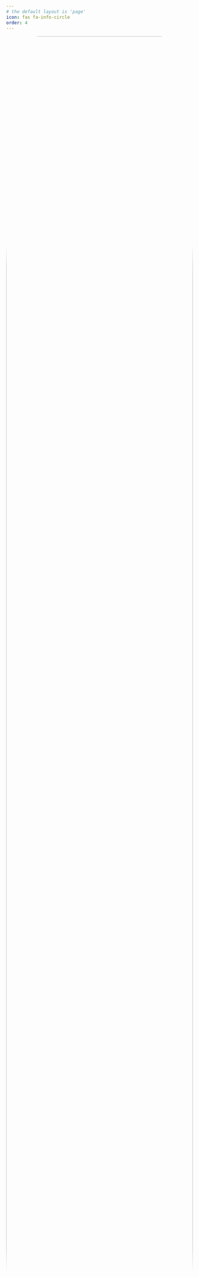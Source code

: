 ```yaml
---
# the default layout is 'page'
icon: fas fa-info-circle
order: 4
---
```


<a href="url"><img src="/assets/public/img/avatar/me-resize.jpg" height="auto" width="100%" style="border-radius:17%;"></a>

Hello there! 🙂\
My name is **Sasha Legrand**. I'm a 24-year-old programming enthusiast, currently a student at [**Isart Digital Paris**](https://www.isart.fr/) as a **Game Developer**.

## **My Journey**
---

### 🎮 *The Awakening*
I was born the *24th June 1999* at la [Seyne-Sur-Mer](https://www.google.com/maps/place/83500+La+Seyne-sur-Mer/@43.0837671,5.83768,13z/data=!3m1!4b1!4m6!3m5!1s0x12c9034047a1d23b:0x40819a5fd8fc8e0!8m2!3d43.102976!4d5.878219!16zL20vMDV6dzhw?entry=ttu) where I took my first steps.\
Introverted and a homebody, I discovered my love of ***Video Games*** mainly thanks to my dad who was a great player in those days. 
**Nintendo 64**, **DS**, **Wii**, **Xbox 360** (not a *PlayStation* hater, I have my own **PS5** now 😉), and the better one **PC**, a bunch of consoles
that enlighten my days and made me a great player too (I hope so 🧐).

### 🕵️‍♂️ *The Discovery*
My passion for programming was not clear at this time. I was a player but I never think about being a key factor in the game development.

I started studying in an [economic and social](https://www.langevin-la-seyne.fr/index.php/enseignement/baccalaureat-general.html) training course. That has been really useful for me as it allows me to become more mature and develop my social skills. Farewell to the homebody and welcome to the friend lover and the night owl ✨🦉.

But in a professional context, I was not satisfied so I jumped into an [electronic and IT](https://iut.univ-tln.fr/-Departement-Genie-Electrique-et-Informatique-Industrielle-GEII-.html) technical university diploma where I finally **discover** the love of programming.

### 🧮 *The Decision*

There, I was faced with the choice of continuing in an industrial sector or developed my programming skills elsewhere. That brought me to the idea to mix my passion of programming with my passion of video games. I saw myself as the creator of tomorrow's games. Being able to work on game franchises that I grew up with, and to give others the opportunity to enjoy them as I did, it became my dream.

And so, after a long search I finally went to [**Isart Digital Paris**](https://www.isart.fr/), a video games and 3D animation school where I'm currently doing a **Game Programming** formation.

### 💻 *The Present*

My **Game Programming** classes have led me to take part in a variety of projects. From **game creation** to **modular tool** design, I developed my programming skills and learned all the steps involved in designing a game.\
Also, through the projects carried out I was led to work with different branches of the industry like *Game Designers*, *Game Artists*, *Sound Designers* and *Producers*.

Today, I'm in my 4th year of programming at [**Isart Digital**](https://www.isart.fr/) with an ever-growing passion. Next to this, I have an internship with [**Ikigai: Games For Citizens**](https://www.gfc.ikigai.games/) where my job is to help on creating educational games, making them tools to make development easier and implementing gameplay bricks.

### 🤔 *The Continuity*

My current experience at *Ikigai: Games For Citizens* allowed me to strengthen my hard and soft skills through participation in commited and successful projects. But today, I want to evolve and use those skills to be part of more innovative and impactful projects.

My primary goal is to find a professional contract to complete my two last years at *Isart Digital*. I want to diversify my experiences, try my hand at bigger companies and be entrusted with greater responsibilities.

For deeper information, you can go check my [**CV**]({% link _tabs/curriculum-vitae.md %}) and my [**Resume**]({% link _tabs/resume.md %})  pages.\
And if you are interested in my profile, you can contact me on [**Linkedin**](https://www.linkedin.com/in/sasha-legrand-b764a31a5/) or by [**Email**](mailto:sasha.legrand@outlook.com). 

## **My Hobbies**
---

Music 🎹
: One of the most important thing in my life, just ***Music***. I listen to it every day. Going through all the styles depending on the situation, it helps me to stay focus and stay with me through my ups and downs. I also play **guitar** 🎸 and **piano** 🎹, which I teach myself and I really want to create my own music when I could devote more time to it.

Sport 🧗
: I love climbing. More often in climbing gyms by simplicity but I also like it outdoors on mountain slopes.\
I also skate 🛹 with friends.

Hiking 🥾
: Take your bag and your pair of shoes, be ready to walk and discover incredible and breathtaking landscapes. I'm lucky to be in France and to be able to walk in all the mountain ranges it has to offer. Going alone or with friends, that helps me to change my mind and breathe fresh air. Look below some photos I was able to take.

|
:----------------------------------:|:----------------------------------:
![](/assets/public/img/about/hiking0.jpg)  |  ![](/assets/public/img/about/hiking3.jpg)
:----------------------------------:|:----------------------------------:
![](/assets/public/img/about/hiking2.jpg)  |  ![](/assets/public/img/about/hiking1.jpg)